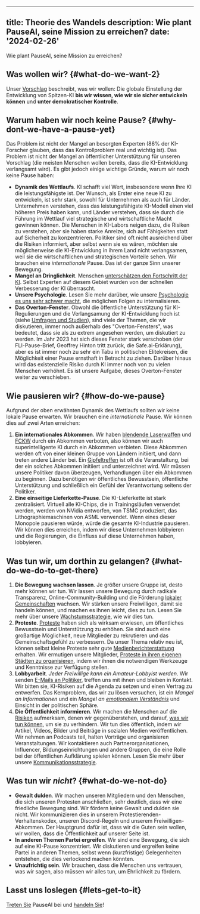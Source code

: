 

---
title: Theorie des Wandels
description: Wie plant PauseAI, seine Mission zu erreichen?
date: '2024-02-26'
---

Wie plant PauseAI, seine Mission zu erreichen?

## Was wollen wir? {#what-do-we-want-2}

Unser [Vorschlag](/proposal) beschreibt, was wir wollen: Die globale Einstellung der Entwicklung von Spitzen-KI **bis wir wissen, wie wir sie sicher entwickeln können** und **unter demokratischer Kontrolle**.

## Warum haben wir noch keine Pause? {#why-dont-we-have-a-pause-yet}

Das Problem ist nicht der Mangel an besorgten Experten (86% der KI-Forscher glauben, dass das Kontrollproblem real und wichtig ist).
Das Problem ist nicht der Mangel an öffentlicher Unterstützung für unseren Vorschlag (die meisten Menschen wollen bereits, dass die KI-Entwicklung verlangsamt wird).
Es gibt jedoch einige wichtige Gründe, warum wir noch keine Pause haben:

- **Dynamik des Wettlaufs**.
  KI schafft viel Wert, insbesondere wenn Ihre KI die leistungsfähigste ist.
  Der Wunsch, als Erster eine neue KI zu entwickeln, ist sehr stark, sowohl für Unternehmen als auch für Länder.
  Unternehmen verstehen, dass das leistungsfähigste KI-Modell einen viel höheren Preis haben kann, und Länder verstehen, dass sie durch die Führung im Wettlauf viel strategische und wirtschaftliche Macht gewinnen können.
  Die Menschen in KI-Labors neigen dazu, die Risiken zu verstehen, aber sie haben starke Anreize, sich auf Fähigkeiten statt auf Sicherheit zu konzentrieren.
  Politiker sind oft nicht ausreichend über die Risiken informiert, aber selbst wenn sie es wären, möchten sie möglicherweise die KI-Entwicklung in ihrem Land nicht verlangsamen, weil sie die wirtschaftlichen und strategischen Vorteile sehen.
  Wir brauchen eine _internationale_ Pause.
  Das ist der ganze Sinn unserer Bewegung.
- **Mangel an Dringlichkeit**.
  Menschen [unterschätzen den Fortschritt der KI](/urgency).
  Selbst Experten auf diesem Gebiet wurden von der schnellen Verbesserung der KI überrascht.
- **Unsere Psychologie**.
  Lesen Sie mehr darüber, wie unsere [Psychologie es uns sehr schwer macht](/psychology-of-x-risk), die möglichen Folgen zu internalisieren.
- **Das Overton-Fenster**.
  Obwohl die öffentliche Unterstützung für KI-Regulierungen und die Verlangsamung der KI-Entwicklung hoch ist (siehe [Umfragen und Studien](/polls-and-surveys)), sind viele der Themen, die wir diskutieren, immer noch außerhalb des "Overton-Fensters", was bedeutet, dass sie als zu extrem angesehen werden, um diskutiert zu werden. Im Jahr 2023 hat sich dieses Fenster stark verschoben (der FLI-Pause-Brief, Geoffrey Hinton tritt zurück, die Safe.ai-Erklärung), aber es ist immer noch zu sehr ein Tabu in politischen Elitekreisen, die Möglichkeit einer Pause ernsthaft in Betracht zu ziehen. Darüber hinaus wird das existenzielle Risiko durch KI immer noch von zu vielen Menschen verhöhnt. Es ist unsere Aufgabe, dieses Overton-Fenster weiter zu verschieben.

## Wie pausieren wir? {#how-do-we-pause}

Aufgrund der oben erwähnten Dynamik des Wettlaufs sollten wir keine lokale Pause erwarten.
Wir brauchen eine _internationale_ Pause.
Wir können dies auf zwei Arten erreichen:

1. **Ein internationales Abkommen**. Wir haben [blendende Laserwaffen](https://de.wikipedia.org/wiki/Protokoll_über_Blendwaffen) und [FCKW](https://de.wikipedia.org/wiki/Montrealer_Protokoll) durch ein Abkommen verboten, also können wir auch superintelligente KI durch ein Abkommen verbieten. Diese Abkommen werden oft von einer kleinen Gruppe von Ländern initiiert, und dann treten andere Länder bei. Ein [Gipfeltreffen](/summit) ist oft die Veranstaltung, bei der ein solches Abkommen initiiert und unterzeichnet wird. Wir müssen unsere Politiker davon überzeugen, Verhandlungen über ein Abkommen zu beginnen. Dazu benötigen wir öffentliches Bewusstsein, öffentliche Unterstützung und schließlich ein Gefühl der Verantwortung seitens der Politiker.
2. **Eine einseitige Lieferkette-Pause**. Die KI-Lieferkette ist stark zentralisiert. Virtuell alle KI-Chips, die in Trainingsläufen verwendet werden, werden von NVidia entworfen, von TSMC produziert, das Lithographiemaschinen von ASML verwendet. Wenn eines dieser Monopole pausieren würde, würde die gesamte KI-Industrie pausieren. Wir können dies erreichen, indem wir diese Unternehmen lobbyieren und die Regierungen, die Einfluss auf diese Unternehmen haben, lobbyieren.

## Was tun wir, um dorthin zu gelangen? {#what-do-we-do-to-get-there}

1. **Die Bewegung wachsen lassen**. Je größer unsere Gruppe ist, desto mehr können wir tun. Wir lassen unsere Bewegung durch radikale Transparenz, Online-Community-Building und die Förderung [lokaler Gemeinschaften](/communities) wachsen. Wir stärken unsere Freiwilligen, damit sie handeln können, und machen es ihnen leicht, dies zu tun. Lesen Sie mehr über unsere [Wachstumsstrategie](/growth-strategy), wie wir dies tun.
2. **Proteste**. [Proteste](/protests) haben sich als wirksam erwiesen, um öffentliches Bewusstsein und Unterstützung zu erhöhen. Sie sind auch eine großartige Möglichkeit, neue Mitglieder zu rekrutieren und das Gemeinschaftsgefühl zu verbessern. Da unser Thema relativ neu ist, können selbst kleine Proteste sehr gute [Medienberichterstattung](/press) erhalten. Wir ermutigen unsere Mitglieder, [Proteste in ihren eigenen Städten zu organisieren](/organizing-a-protest), indem wir ihnen die notwendigen Werkzeuge und Kenntnisse zur Verfügung stellen.
3. **Lobbyarbeit**. _Jeder Freiwillige kann ein Amateur-Lobbyist werden_. Wir senden [E-Mails an Politiker](/email-builder), treffen uns mit ihnen und bleiben in Kontakt. Wir bitten sie, KI-Risiken auf die Agenda zu setzen und einen Vertrag zu entwerfen. Das Kernproblem, das wir zu lösen versuchen, ist ein _Mangel an Informationen_ und ein _Mangel an [emotionalem Verständnis](/psychology-of-x-risk)_ und Einsicht in der politischen Sphäre.
4. **Die Öffentlichkeit informieren**. Wir machen die Menschen auf die [Risiken](/risks) aufmerksam, denen wir gegenüberstehen, und darauf, [was wir tun können](/action), um sie zu verhindern. Wir tun dies öffentlich, indem wir Artikel, Videos, Bilder und Beiträge in sozialen Medien veröffentlichen. Wir nehmen an Podcasts teil, halten Vorträge und organisieren Veranstaltungen. Wir kontaktieren auch Partnerorganisationen, Influencer, Bildungseinrichtungen und andere Gruppen, die eine Rolle bei der öffentlichen Aufklärung spielen können. Lesen Sie mehr über unsere [Kommunikationsstrategie](/communication-strategy).

## Was tun wir _nicht_? {#what-do-we-not-do}

- **Gewalt dulden**. Wir machen unseren Mitgliedern und den Menschen, die sich unseren Protesten anschließen, sehr deutlich, dass wir eine friedliche Bewegung sind. Wir fördern keine Gewalt und dulden sie nicht. Wir kommunizieren dies in unserem Protestierenden-Verhaltenskodex, unseren Discord-Regeln und unserem Freiwilligen-Abkommen. Der Hauptgrund dafür ist, dass wir die Guten sein wollen, wir wollen, dass die Öffentlichkeit auf unserer Seite ist.
- **In anderen Themen Partei ergreifen**. Wir sind eine Bewegung, die sich auf eine KI-Pause konzentriert. Wir diskutieren und ergreifen keine Partei in anderen Themen, selbst wenn (kurzfristige) Gelegenheiten entstehen, die dies verlockend machen könnten.
- **Unaufrichtig sein**. Wir brauchen, dass die Menschen uns vertrauen, was wir sagen, also müssen wir alles tun, um Ehrlichkeit zu fördern.

## Lasst uns loslegen {#lets-get-to-it}

[Treten Sie](/join) PauseAI bei und [handeln Sie](/action)!
